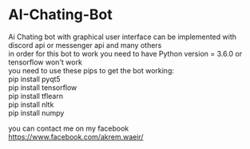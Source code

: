 # AI-Chating-Bot  
Ai Chating bot with graphical user interface can be implemented with discord api or messenger api and many others  
in order for this bot to work you need to have Python version = 3.6.0 or tensorflow won't work  
you need to use these pips to get the bot working:  
pip install pyqt5  
pip install tensorflow  
pip install tflearn  
pip install nltk  
pip install numpy  

you can contact me on my facebook https://www.facebook.com/akrem.waeir/
